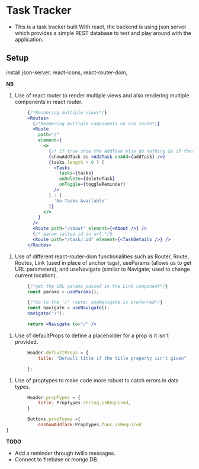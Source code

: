 # Task Tracker
- This is a task tracker built With react, the backend is using json server which provides a simple REST database to test and play around with the application.

## Setup
install json-server, react-icons, react-router-dom, 

**NB**
1. Use of react router to render multiple views and also rendering multiple components in react router. 

```jsx
        {/*Rendering multiple views*/}
        <Routes>
          {/*Rendering multiple components on one route*/}
          <Route
            path="/"
            element={
              <>
                {/* if true show the AddTask else do nothing && if there are tasks show Tasks Components */}
                {showAddTask && <AddTask onAdd={addTask} />}
                {tasks.length > 0 ? (
                  <Tasks
                    tasks={tasks}
                    onDelete={deleteTask}
                    onToggle={toggleReminder}
                  />
                ) : (
                  'No Tasks Available'
                )}
              </>
            }
          />
          <Route path="/about" element={<About />} />
          {/* param called id in url */}
          <Route path="/task/:id" element={<TaskDetails />} />
        </Routes>
```

1. Use of different react-router-dom functionalities such as Router, Route, Routes, Link (used in place of anchor tags), useParams (allows us to get URL parameters), and useNavigate (similar to Navigate; used to change current location).
```jsx
        {/*get the URL params passed in the Link component*/}
        const params = useParams();

        {/*Go to the '/' route; useNavigate is preferred*/}
        const navigate = useNavigate();
        navigate("/");

        return <Navigate to="/" />
```
 
1. Use of defaultProps to define a placeholder for a prop is it isn't provided.
```jsx
        Header.defaultProps = {
            title: "Default title if the title property isn't given"

        };
```

1. Use of proptypes to make code more robust to catch errors in data types.
```jsx
        Header.propTypes = {
            title: PropTypes.string.isRequired,
        }

        Buttons.propTypes ={
            onshowAddTask:PropTypes.func.isRequired
}

```


**TODO**
- Add a reminder through twilio messages.
- Connect to firebase or mongo DB.

